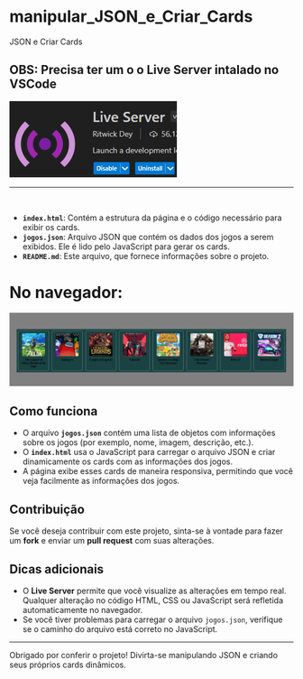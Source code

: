 # manipular_JSON_e_Criar_Cards
JSON e Criar Cards

## OBS: Precisa ter um o o Live Server intalado no VSCode 

![LiveServer](liveServer.png)

<hr />
<br />

- **`index.html`**: Contém a estrutura da página e o código necessário para exibir os cards.
- **`jogos.json`**: Arquivo JSON que contém os dados dos jogos a serem exibidos. Ele é lido pelo JavaScript para gerar os cards.
- **`README.md`**: Este arquivo, que fornece informações sobre o projeto.

# No navegador: 
![teste](test.png)

## Como funciona

- O arquivo **`jogos.json`** contém uma lista de objetos com informações sobre os jogos (por exemplo, nome, imagem, descrição, etc.).
- O **`index.html`** usa o JavaScript para carregar o arquivo JSON e criar dinamicamente os cards com as informações dos jogos.
- A página exibe esses cards de maneira responsiva, permitindo que você veja facilmente as informações dos jogos.

## Contribuição

Se você deseja contribuir com este projeto, sinta-se à vontade para fazer um **fork** e enviar um **pull request** com suas alterações.

## Dicas adicionais

- O **Live Server** permite que você visualize as alterações em tempo real. Qualquer alteração no código HTML, CSS ou JavaScript será refletida automaticamente no navegador.
- Se você tiver problemas para carregar o arquivo `jogos.json`, verifique se o caminho do arquivo está correto no JavaScript.

---

Obrigado por conferir o projeto! Divirta-se manipulando JSON e criando seus próprios cards dinâmicos.
